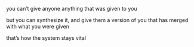 you can’t give anyone anything that was given to you

but you can synthesize it, and give them a version of you that has merged with what you were given

that’s how the system stays vital
